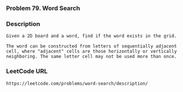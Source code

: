 ### Problem 79. Word Search

### Description
	Given a 2D board and a word, find if the word exists in the grid.

	The word can be constructed from letters of sequentially adjacent cell, where "adjacent" cells are those horizontally or vertically neighboring. The same letter cell may not be used more than once.

### LeetCode URL
	https://leetcode.com/problems/word-search/description/
